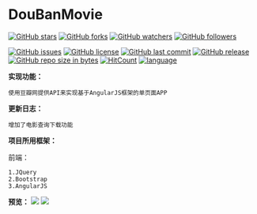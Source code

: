 # DouBanMovie

[![GitHub stars](https://img.shields.io/github/stars/itning/DouBanMovie.svg?style=social&label=Stars)](https://github.com/itning/DouBanMovie/stargazers)
[![GitHub forks](https://img.shields.io/github/forks/itning/DouBanMovie.svg?style=social&label=Fork)](https://github.com/itning/DouBanMovie/network/members)
[![GitHub watchers](https://img.shields.io/github/watchers/itning/DouBanMovie.svg?style=social&label=Watch)](https://github.com/itning/DouBanMovie/watchers)
[![GitHub followers](https://img.shields.io/github/followers/itning.svg?style=social&label=Follow)](https://github.com/itning?tab=followers)

[![GitHub issues](https://img.shields.io/github/issues/itning/DouBanMovie.svg)](https://github.com/itning/DouBanMovie/issues)
[![GitHub license](https://img.shields.io/github/license/itning/DouBanMovie.svg)](https://github.com/itning/DouBanMovie/blob/master/LICENSE)
[![GitHub last commit](https://img.shields.io/github/last-commit/itning/DouBanMovie.svg)](https://github.com/itning/DouBanMovie/commits)
[![GitHub release](https://img.shields.io/github/release/itning/DouBanMovie.svg)](https://github.com/itning/DouBanMovie/releases)
[![GitHub repo size in bytes](https://img.shields.io/github/repo-size/itning/DouBanMovie.svg)](https://github.com/itning/DouBanMovie)
[![HitCount](http://hits.dwyl.io/itning/DouBanMovie.svg)](http://hits.dwyl.io/itning/DouBanMovie)
[![language](https://img.shields.io/badge/language-AngularJS-green.svg)](https://github.com/itning/DouBanMovie)

**实现功能：**

	使用豆瓣网提供API来实现基于AngularJS框架的单页面APP

**更新日志：**

    增加了电影查询下载功能
    
**项目所用框架：**

前端：

	1.JQuery
	2.Bootstrap
	3.AngularJS

**预览：**
![](https://github.com/itning/DouBanMovie/blob/master/pic/a.png)
![](https://github.com/itning/DouBanMovie/blob/master/pic/b.png)

